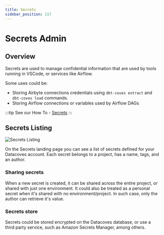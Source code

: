 ```yaml
---
title: Secrets
sidebar_position: 117
---
```

# Secrets Admin

## Overview

Secrets are used to manage confidential information that are used by tools running in VSCode, or services like Airflow.

Some uses could be:

- Storing Airbyte connections credentials using `dbt-coves extract` and `dbt-coves load` commands.
- Storing Airflow connections or variables used by Airflow DAGs

:::tip
See our How To - [Secrets](how-tos/datacoves/how_to_secrets.md) 
:::

## Secrets Listing

![Secrets Listing](./assets/secrets_landing.png)

On the Secrets landing page you can see a list of secrets defined for your Datacoves account. Each secret belongs to a project, has a name, tags, and an author.

### Sharing secrets

When a new secret is created, it can be shared across the entire project, or shared with just one environment. It could also be treated as a personal secret when it's shared with no environment/project. In such case, only the author can retrieve it's value.

### Secrets store

Secrets could be stored encrypted on the Datacoves database, or use a third party service, such as Amazon Secrets Manager, among others.
